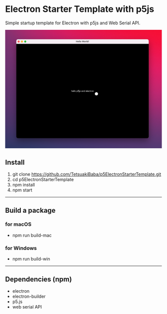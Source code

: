 # Electron Starter Template with p5js
Simple startup template for Electron with p5js and Web Serial API.

![](./teaser.png)
## Install 
1. git clone https://github.com/TetsuakiBaba/p5ElectronStarterTemplate.git
2. cd p5ElectronStarterTemplate
3. npm install 
4. npm start
---
## Build a package
### for macOS
 * npm run build-mac

### for Windows
 * npm run build-win

---
## Dependencies (npm)
 * electron
 * electron-builder
 * p5.js
 * web serial API